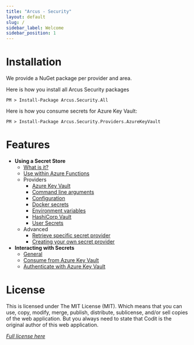 ```yaml
---
title: "Arcus - Security"
layout: default
slug: /
sidebar_label: Welcome
sidebar_position: 1
---
```


# Installation

We provide a NuGet package per provider and area.

Here is how you install all Arcus Security packages
```shell
PM > Install-Package Arcus.Security.All
```

Here is how you consume secrets for Azure Key Vault:
```shell
PM > Install-Package Arcus.Security.Providers.AzureKeyVault
```

# Features
- **Using a Secret Store**
  - [What is it?](features/secret-store/)
  - [Use within Azure Functions](features/secret-store/azure-functions)
  - Providers
    - [Azure Key Vault](features/secret-store/provider/key-vault)
    - [Command line arguments](features/secret-store/provider/cmd-line)
    - [Configuration](features/secret-store/provider/configuration)
    - [Docker secrets](features/secret-store/provider/docker-secrets)
    - [Environment variables](features/secret-store/provider/environment-variables)
    - [HashiCorp Vault](features/secret-store/provider/hashicorp-vault)
    - [User Secrets](features/secret-store/provider/user-secrets)
  - Advanced
    - [Retrieve specific secret provider](features/secret-store/named-secret-providers)
    - [Creating your own secret provider](features/secret-store/create-new-secret-provider)
- **Interacting with Secrets**
    - [General](features/secrets/general)
    - [Consume from Azure Key Vault](features/secrets/consume-from-key-vault)
    - [Authenticate with Azure Key Vault](features/auth/azure-key-vault)

# License
This is licensed under The MIT License (MIT). Which means that you can use, copy, modify, merge, publish, distribute, sublicense, and/or sell copies of the web application. But you always need to state that Codit is the original author of this web application.

*[Full license here](https://github.com/arcus-azure/arcus.security/blob/master/LICENSE)*
